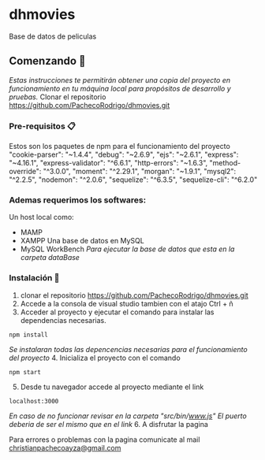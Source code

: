 # dhmovies
Base de datos de peliculas
## Comenzando 🚀
_Estas instrucciones te permitirán obtener una copia del proyecto en funcionamiento en tu máquina local para propósitos de desarrollo y pruebas._
Clonar el repositorio https://github.com/PachecoRodrigo/dhmovies.git
### Pre-requisitos 📋

Estos son los paquetes de npm para el funcionamiento del proyecto
  "cookie-parser": "~1.4.4",
  "debug": "~2.6.9",
  "ejs": "~2.6.1",
  "express": "~4.16.1",
  "express-validator": "^6.6.1",
  "http-errors": "~1.6.3",
  "method-override": "^3.0.0",
  "moment": "^2.29.1",
  "morgan": "~1.9.1",
  "mysql2": "^2.2.5",
  "nodemon": "^2.0.6",
  "sequelize": "^6.3.5",
  "sequelize-cli": "^6.2.0"

### Ademas requerimos los softwares:
Un host local como:
  - MAMP
  - XAMPP
Una base de datos en MySQL
  - MySQL WorkBench _Para ejecutar la base de datos que esta en la carpeta dataBase_
### Instalación 🔧
1. clonar el repositorio https://github.com/PachecoRodrigo/dhmovies.git
2. Accede a la consola de visual studio tambien con el atajo Ctrl + ñ
3. Acceder al proyecto y ejecutar el comando para instalar las dependencias necesarias.
```
npm install
```
_Se instalaran todas las depencencias necesarias para el funcionamiento del proyecto_
4. Inicializa el proyecto con el comando 
```
npm start
```
5. Desde tu navegador accede al proyecto mediante el link
```
localhost:3000
```
_En caso de no funcionar revisar en la carpeta "src/bin/www.js" El puerto deberia de ser el mismo que en el link_
6. A disfrutar la pagina

Para errores o problemas con la pagina comunicate al mail christianpachecoayza@gmail.com
